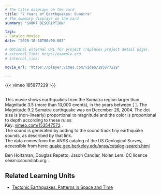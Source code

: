 ```yaml
---
# The title displays on the card
title: "7 Years of Earthquakes: Sumatra"
# The summary displays on the card
summary: "SHORT DESCRIPTION"

tags:
- Catalog Movies
date: "2020-10-10T00:00:00Z"

# Optional external URL for project (replaces project detail page).
# external_link: http://example.org
# internal_link:

movie_url: "https://player.vimeo.com/video/185877229"

---
```


{{< vimeo 185877229 >}}

\
This movie shows earthquakes from the Sumatra region larger than Magnitude 3.5 (more than 10,000 events), in the years between [ ]. The Magnitude 9.2 Sumatra earthquake was on December 26, 2004. The dot size is (non-linearly) proportional to magnitude and the color is proportional to depth according to these rules:\
Key: [vimeo.com/153547572](https://vimeo.com/153547572) .\
The sound is generated by adding to the sound track tiny earthquake sounds, as described by that link.\
The data comes from the ANSS catalog of the US Geological Survey, accessible from here: [quake.geo.berkeley.edu/anss/catalog-search.html](http://quake.geo.berkeley.edu/anss/catalog-search.html)

Ben Holtzman, Douglas Repetto, Jason Candler, Nolan Lem. CC licence seismicsoundlab.org .

## Related Learning Units
* [Tectonic Earthquakes: Patterns in Space and Time](../../learningunits/2_tectoniceqs/)
